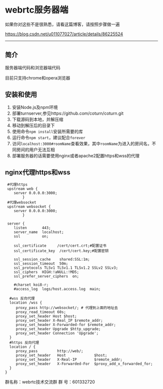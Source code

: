# webrtc服务器端

如果你对这些不是很熟悉，请看这篇博客，请按照步骤做一遍

https://blog.csdn.net/u011077027/article/details/86225524

---
## 简介

服务器端代码和浏览器端代码

目前只支持chrome和opera浏览器

## 安装和使用

1. 安装Node.js及npm环境
2. 部署turnserver,参见https://github.com/coturn/coturn.git
3. 下载源码到本地，并解压缩
4. 移动到解压后的目录下
5. 使用命令`npm install`安装所需要的库
6. 运行命令`npm start`，建议配合`forever`
7. 访问`localhost:3000#roomName`查看效果，其中`roomName`为进入的房间名，不同房间的用户无法互相
8. 部署服务器的话需要使用nginx或者apache2配置https和wss的代理

##   nginx代理https和wss

```shell
 #代理https
 upstream web {
    server 0.0.0.0:3000;      
        }
 #代理websocket
 upstream websocket {
    server 0.0.0.0:3000;   
        }
        
 server { 
    listen       443; 
    server_name  localhost;
	ssl          on;

    ssl_certificate     /cert/cert.crt;#配置证书
    ssl_certificate_key  /cert/cert.key;#配置密钥

	ssl_session_cache    shared:SSL:1m;
    ssl_session_timeout  50m;
	ssl_protocols TLSv1 TLSv1.1 TLSv1.2 SSLv2 SSLv3;
    ssl_ciphers  HIGH:!aNULL:!MD5;
    ssl_prefer_server_ciphers  on;

    #charset koi8-r;
    #access_log  logs/host.access.log  main;
    
  #wss 反向代理  
  location /wss {
     proxy_pass http://websocket/; # 代理到上面的地址去
     proxy_read_timeout 60s;
     proxy_set_header Host $host;
     proxy_set_header X-Real_IP $remote_addr;
     proxy_set_header X-Forwarded-for $remote_addr;
     proxy_set_header Upgrade $http_upgrade;
     proxy_set_header Connection 'Upgrade';	
  }
  #https 反向代理
  location / {
     proxy_pass         http://web/;
     proxy_set_header   Host             $host;
     proxy_set_header   X-Real-IP        $remote_addr;
     proxy_set_header   X-Forwarded-For  $proxy_add_x_forwarded_for;
  }
}
```

群名称：webrtc技术交流群
群 号：601332720